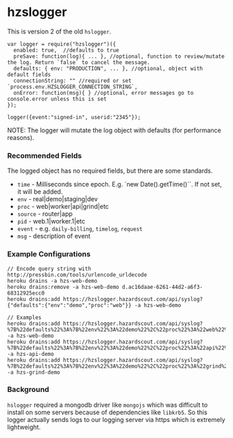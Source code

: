 
# hzslogger

This is version 2 of the old `hslogger`.

    var logger = require("hzslogger")({
      enabled: true,  //defaults to true
      preSave: function(log){ ... }, //optional, function to review/mutate the log. Return `false` to cancel the message.
      defaults: { env: "PRODUCTION", ... }, //optional, object with default fields
      connectionString: "" //required or set `process.env.HZSLOGGER_CONNECTION_STRING`,
      onError: function(msg){ } //optional, error messages go to console.error unless this is set
    });

    logger({event:"signed-in", userid:"2345"});

NOTE: The logger will mutate the log object with defaults (for performance reasons).


### Recommended Fields

The logged object has no required fields, but there are some standards.

 - `time` - Milliseconds since epoch. E.g. `new Date().getTime()``. If not set, it will be added.
 - `env` - real|demo|staging|dev
 - `proc` - web|worker|api|grind|etc
 - `source` - router|app
 - `pid` - web.1|worker.1|etc
 - `event` - e.g. `daily-billing`, `timelog`, `request`
 - `msg` - description of event


### Example Configurations

    // Encode query string with http://pressbin.com/tools/urlencode_urldecode
    heroku drains -a hzs-web-demo
    heroku drains:remove -a hzs-web-demo d.ac16daae-6261-44d2-a6f3-68312925ecc0
    heroku drains:add https://hzslogger.hazardscout.com/api/syslog?{"defaults":{"env":"demo","proc":"web"}} -a hzs-web-demo

    // Examples
    heroku drains:add https://hzslogger.hazardscout.com/api/syslog?%7B%22defaults%22%3A%7B%22env%22%3A%22demo%22%2C%22proc%22%3A%22web%22%7D%7D -a hzs-web-demo
    heroku drains:add https://hzslogger.hazardscout.com/api/syslog?%7B%22defaults%22%3A%7B%22env%22%3A%22demo%22%2C%22proc%22%3A%22api%22%7D%7D -a hzs-api-demo
    heroku drains:add https://hzslogger.hazardscout.com/api/syslog?%7B%22defaults%22%3A%7B%22env%22%3A%22demo%22%2C%22proc%22%3A%22grind%22%7D%7D -a hzs-grind-demo


### Background

`hslogger` required a mongodb driver like `mongojs` which was difficult to install
on some servers because of dependencies like `libkrb5`. So this logger actually
sends logs to our logging server via https which is extremely lightweight.
